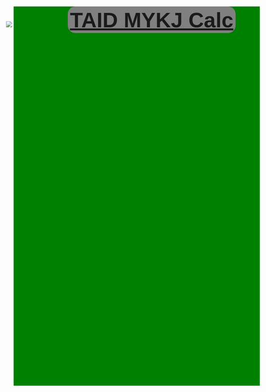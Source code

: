 <!DOCTYPE html>
<html>
<head>
   <meta charset="UTF-8">
    <meta name="viewport" content="width=device-width, initial-scale=1.0">
  <title>README FILE</title>
</head>
<body>
<!--
 ▄▄▄▄▄▄▄▄               ██           ▄▄
 ▀▀▀██▀▀▀               ▀▀           ██
    ██      ▄█████▄   ████      ▄███▄██
    ██      ▀ ▄▄▄██     ██     ██▀  ▀██
    ██     ▄██▀▀▀██     ██     ██    ██
    ██     ██▄▄▄███  ▄▄▄██▄▄▄  ▀██▄▄███
    ▀▀      ▀▀▀▀ ▀▀  ▀▀▀▀▀▀▀▀    ▀▀▀ ▀▀



<!--<img src="https://files.catbox.moe/icybzs.jpg">-->
<h1 style="background-color: green;
  height: 1000px;
  width: 650px;">
<img style="
  margin-left: -20px;"src="https://files.catbox.moe/98o9ph.png">
<button style="
background-color: grey;
height: 70px;
  font-size: 2em;
  font-weight: bold;
  text-align: center;
  margin-left: 140px;
border: 10px;
border-radius: 20px;"> <a
 style="/*color: white;*/"  href='indexTaidcalc.html'>TAID MYKJ Calc</a></button></h1>
</body>
</html>
